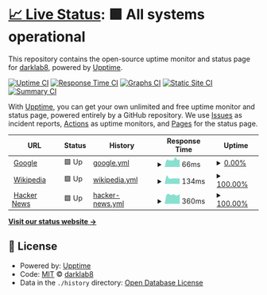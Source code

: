# [📈 Live Status](https://darklab8.github.io/darklab_status): <!--live status--> **🟩 All systems operational**

This repository contains the open-source uptime monitor and status page for [darklab8](https://darklab8.github.io/darklab_status), powered by [Upptime](https://github.com/upptime/upptime).

[![Uptime CI](https://github.com/darklab8/darklab_status/workflows/Uptime%20CI/badge.svg)](https://github.com/darklab8/darklab_status/actions?query=workflow%3A%22Uptime+CI%22)
[![Response Time CI](https://github.com/darklab8/darklab_status/workflows/Response%20Time%20CI/badge.svg)](https://github.com/darklab8/darklab_status/actions?query=workflow%3A%22Response+Time+CI%22)
[![Graphs CI](https://github.com/darklab8/darklab_status/workflows/Graphs%20CI/badge.svg)](https://github.com/darklab8/darklab_status/actions?query=workflow%3A%22Graphs+CI%22)
[![Static Site CI](https://github.com/darklab8/darklab_status/workflows/Static%20Site%20CI/badge.svg)](https://github.com/darklab8/darklab_status/actions?query=workflow%3A%22Static+Site+CI%22)
[![Summary CI](https://github.com/darklab8/darklab_status/workflows/Summary%20CI/badge.svg)](https://github.com/darklab8/darklab_status/actions?query=workflow%3A%22Summary+CI%22)

With [Upptime](https://upptime.js.org), you can get your own unlimited and free uptime monitor and status page, powered entirely by a GitHub repository. We use [Issues](https://github.com/darklab8/darklab_status/issues) as incident reports, [Actions](https://github.com/darklab8/darklab_status/actions) as uptime monitors, and [Pages](https://darklab8.github.io/darklab_status) for the status page.

<!--start: status pages-->
<!-- This summary is generated by Upptime (https://github.com/upptime/upptime) -->
<!-- Do not edit this manually, your changes will be overwritten -->
<!-- prettier-ignore -->
| URL | Status | History | Response Time | Uptime |
| --- | ------ | ------- | ------------- | ------ |
| <img alt="" src="https://icons.duckduckgo.com/ip3/www.google.com.ico" height="13"> [Google](https://www.google.com) | 🟩 Up | [google.yml](https://github.com/darklab8/darklab_status/commits/HEAD/history/google.yml) | <details><summary><img alt="Response time graph" src="./graphs/google/response-time-week.png" height="20"> 66ms</summary><br><a href="https://status2.dd84ai.com/history/google"><img alt="Response time 91" src="https://img.shields.io/endpoint?url=https%3A%2F%2Fraw.githubusercontent.com%2Fdarklab8%2Fdarklab_status%2FHEAD%2Fapi%2Fgoogle%2Fresponse-time.json"></a><br><a href="https://status2.dd84ai.com/history/google"><img alt="24-hour response time 62" src="https://img.shields.io/endpoint?url=https%3A%2F%2Fraw.githubusercontent.com%2Fdarklab8%2Fdarklab_status%2FHEAD%2Fapi%2Fgoogle%2Fresponse-time-day.json"></a><br><a href="https://status2.dd84ai.com/history/google"><img alt="7-day response time 66" src="https://img.shields.io/endpoint?url=https%3A%2F%2Fraw.githubusercontent.com%2Fdarklab8%2Fdarklab_status%2FHEAD%2Fapi%2Fgoogle%2Fresponse-time-week.json"></a><br><a href="https://status2.dd84ai.com/history/google"><img alt="30-day response time 76" src="https://img.shields.io/endpoint?url=https%3A%2F%2Fraw.githubusercontent.com%2Fdarklab8%2Fdarklab_status%2FHEAD%2Fapi%2Fgoogle%2Fresponse-time-month.json"></a><br><a href="https://status2.dd84ai.com/history/google"><img alt="1-year response time 91" src="https://img.shields.io/endpoint?url=https%3A%2F%2Fraw.githubusercontent.com%2Fdarklab8%2Fdarklab_status%2FHEAD%2Fapi%2Fgoogle%2Fresponse-time-year.json"></a></details> | <details><summary><a href="https://status2.dd84ai.com/history/google">0.00%</a></summary><a href="https://status2.dd84ai.com/history/google"><img alt="All-time uptime 96.39%" src="https://img.shields.io/endpoint?url=https%3A%2F%2Fraw.githubusercontent.com%2Fdarklab8%2Fdarklab_status%2FHEAD%2Fapi%2Fgoogle%2Fuptime.json"></a><br><a href="https://status2.dd84ai.com/history/google"><img alt="24-hour uptime 0.00%" src="https://img.shields.io/endpoint?url=https%3A%2F%2Fraw.githubusercontent.com%2Fdarklab8%2Fdarklab_status%2FHEAD%2Fapi%2Fgoogle%2Fuptime-day.json"></a><br><a href="https://status2.dd84ai.com/history/google"><img alt="7-day uptime 0.00%" src="https://img.shields.io/endpoint?url=https%3A%2F%2Fraw.githubusercontent.com%2Fdarklab8%2Fdarklab_status%2FHEAD%2Fapi%2Fgoogle%2Fuptime-week.json"></a><br><a href="https://status2.dd84ai.com/history/google"><img alt="30-day uptime 1.38%" src="https://img.shields.io/endpoint?url=https%3A%2F%2Fraw.githubusercontent.com%2Fdarklab8%2Fdarklab_status%2FHEAD%2Fapi%2Fgoogle%2Fuptime-month.json"></a><br><a href="https://status2.dd84ai.com/history/google"><img alt="1-year uptime 91.38%" src="https://img.shields.io/endpoint?url=https%3A%2F%2Fraw.githubusercontent.com%2Fdarklab8%2Fdarklab_status%2FHEAD%2Fapi%2Fgoogle%2Fuptime-year.json"></a></details>
| <img alt="" src="https://icons.duckduckgo.com/ip3/en.wikipedia.org.ico" height="13"> [Wikipedia](https://en.wikipedia.org) | 🟩 Up | [wikipedia.yml](https://github.com/darklab8/darklab_status/commits/HEAD/history/wikipedia.yml) | <details><summary><img alt="Response time graph" src="./graphs/wikipedia/response-time-week.png" height="20"> 134ms</summary><br><a href="https://status2.dd84ai.com/history/wikipedia"><img alt="Response time 181" src="https://img.shields.io/endpoint?url=https%3A%2F%2Fraw.githubusercontent.com%2Fdarklab8%2Fdarklab_status%2FHEAD%2Fapi%2Fwikipedia%2Fresponse-time.json"></a><br><a href="https://status2.dd84ai.com/history/wikipedia"><img alt="24-hour response time 136" src="https://img.shields.io/endpoint?url=https%3A%2F%2Fraw.githubusercontent.com%2Fdarklab8%2Fdarklab_status%2FHEAD%2Fapi%2Fwikipedia%2Fresponse-time-day.json"></a><br><a href="https://status2.dd84ai.com/history/wikipedia"><img alt="7-day response time 134" src="https://img.shields.io/endpoint?url=https%3A%2F%2Fraw.githubusercontent.com%2Fdarklab8%2Fdarklab_status%2FHEAD%2Fapi%2Fwikipedia%2Fresponse-time-week.json"></a><br><a href="https://status2.dd84ai.com/history/wikipedia"><img alt="30-day response time 141" src="https://img.shields.io/endpoint?url=https%3A%2F%2Fraw.githubusercontent.com%2Fdarklab8%2Fdarklab_status%2FHEAD%2Fapi%2Fwikipedia%2Fresponse-time-month.json"></a><br><a href="https://status2.dd84ai.com/history/wikipedia"><img alt="1-year response time 181" src="https://img.shields.io/endpoint?url=https%3A%2F%2Fraw.githubusercontent.com%2Fdarklab8%2Fdarklab_status%2FHEAD%2Fapi%2Fwikipedia%2Fresponse-time-year.json"></a></details> | <details><summary><a href="https://status2.dd84ai.com/history/wikipedia">100.00%</a></summary><a href="https://status2.dd84ai.com/history/wikipedia"><img alt="All-time uptime 100.00%" src="https://img.shields.io/endpoint?url=https%3A%2F%2Fraw.githubusercontent.com%2Fdarklab8%2Fdarklab_status%2FHEAD%2Fapi%2Fwikipedia%2Fuptime.json"></a><br><a href="https://status2.dd84ai.com/history/wikipedia"><img alt="24-hour uptime 100.00%" src="https://img.shields.io/endpoint?url=https%3A%2F%2Fraw.githubusercontent.com%2Fdarklab8%2Fdarklab_status%2FHEAD%2Fapi%2Fwikipedia%2Fuptime-day.json"></a><br><a href="https://status2.dd84ai.com/history/wikipedia"><img alt="7-day uptime 100.00%" src="https://img.shields.io/endpoint?url=https%3A%2F%2Fraw.githubusercontent.com%2Fdarklab8%2Fdarklab_status%2FHEAD%2Fapi%2Fwikipedia%2Fuptime-week.json"></a><br><a href="https://status2.dd84ai.com/history/wikipedia"><img alt="30-day uptime 100.00%" src="https://img.shields.io/endpoint?url=https%3A%2F%2Fraw.githubusercontent.com%2Fdarklab8%2Fdarklab_status%2FHEAD%2Fapi%2Fwikipedia%2Fuptime-month.json"></a><br><a href="https://status2.dd84ai.com/history/wikipedia"><img alt="1-year uptime 100.00%" src="https://img.shields.io/endpoint?url=https%3A%2F%2Fraw.githubusercontent.com%2Fdarklab8%2Fdarklab_status%2FHEAD%2Fapi%2Fwikipedia%2Fuptime-year.json"></a></details>
| <img alt="" src="https://icons.duckduckgo.com/ip3/news.ycombinator.com.ico" height="13"> [Hacker News](https://news.ycombinator.com) | 🟩 Up | [hacker-news.yml](https://github.com/darklab8/darklab_status/commits/HEAD/history/hacker-news.yml) | <details><summary><img alt="Response time graph" src="./graphs/hacker-news/response-time-week.png" height="20"> 360ms</summary><br><a href="https://status2.dd84ai.com/history/hacker-news"><img alt="Response time 392" src="https://img.shields.io/endpoint?url=https%3A%2F%2Fraw.githubusercontent.com%2Fdarklab8%2Fdarklab_status%2FHEAD%2Fapi%2Fhacker-news%2Fresponse-time.json"></a><br><a href="https://status2.dd84ai.com/history/hacker-news"><img alt="24-hour response time 355" src="https://img.shields.io/endpoint?url=https%3A%2F%2Fraw.githubusercontent.com%2Fdarklab8%2Fdarklab_status%2FHEAD%2Fapi%2Fhacker-news%2Fresponse-time-day.json"></a><br><a href="https://status2.dd84ai.com/history/hacker-news"><img alt="7-day response time 360" src="https://img.shields.io/endpoint?url=https%3A%2F%2Fraw.githubusercontent.com%2Fdarklab8%2Fdarklab_status%2FHEAD%2Fapi%2Fhacker-news%2Fresponse-time-week.json"></a><br><a href="https://status2.dd84ai.com/history/hacker-news"><img alt="30-day response time 350" src="https://img.shields.io/endpoint?url=https%3A%2F%2Fraw.githubusercontent.com%2Fdarklab8%2Fdarklab_status%2FHEAD%2Fapi%2Fhacker-news%2Fresponse-time-month.json"></a><br><a href="https://status2.dd84ai.com/history/hacker-news"><img alt="1-year response time 392" src="https://img.shields.io/endpoint?url=https%3A%2F%2Fraw.githubusercontent.com%2Fdarklab8%2Fdarklab_status%2FHEAD%2Fapi%2Fhacker-news%2Fresponse-time-year.json"></a></details> | <details><summary><a href="https://status2.dd84ai.com/history/hacker-news">100.00%</a></summary><a href="https://status2.dd84ai.com/history/hacker-news"><img alt="All-time uptime 100.00%" src="https://img.shields.io/endpoint?url=https%3A%2F%2Fraw.githubusercontent.com%2Fdarklab8%2Fdarklab_status%2FHEAD%2Fapi%2Fhacker-news%2Fuptime.json"></a><br><a href="https://status2.dd84ai.com/history/hacker-news"><img alt="24-hour uptime 100.00%" src="https://img.shields.io/endpoint?url=https%3A%2F%2Fraw.githubusercontent.com%2Fdarklab8%2Fdarklab_status%2FHEAD%2Fapi%2Fhacker-news%2Fuptime-day.json"></a><br><a href="https://status2.dd84ai.com/history/hacker-news"><img alt="7-day uptime 100.00%" src="https://img.shields.io/endpoint?url=https%3A%2F%2Fraw.githubusercontent.com%2Fdarklab8%2Fdarklab_status%2FHEAD%2Fapi%2Fhacker-news%2Fuptime-week.json"></a><br><a href="https://status2.dd84ai.com/history/hacker-news"><img alt="30-day uptime 100.00%" src="https://img.shields.io/endpoint?url=https%3A%2F%2Fraw.githubusercontent.com%2Fdarklab8%2Fdarklab_status%2FHEAD%2Fapi%2Fhacker-news%2Fuptime-month.json"></a><br><a href="https://status2.dd84ai.com/history/hacker-news"><img alt="1-year uptime 100.00%" src="https://img.shields.io/endpoint?url=https%3A%2F%2Fraw.githubusercontent.com%2Fdarklab8%2Fdarklab_status%2FHEAD%2Fapi%2Fhacker-news%2Fuptime-year.json"></a></details>

<!--end: status pages-->

[**Visit our status website →**](https://darklab8.github.io/darklab_status)

## 📄 License

- Powered by: [Upptime](https://github.com/upptime/upptime)
- Code: [MIT](./LICENSE) © [darklab8](https://darklab8.github.io/darklab_status)
- Data in the `./history` directory: [Open Database License](https://opendatacommons.org/licenses/odbl/1-0/)
